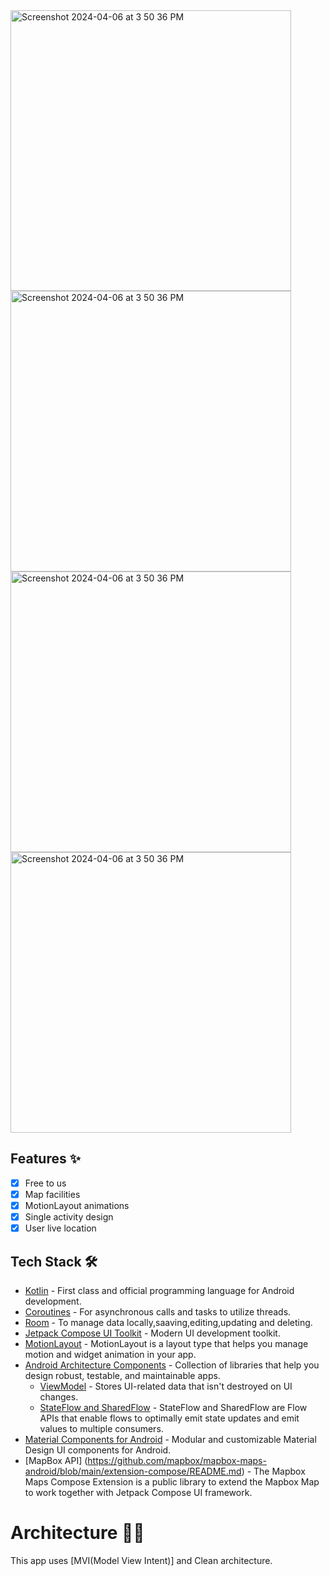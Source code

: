 <img width="449" alt="Screenshot 2024-04-06 at 3 50 36 PM" src="https://github.com/JonibekXolmonov/MyTaxi_Hackaton_Android_Task/blob/master/Screenshot%202024-08-09%20at%207.01.14%20PM.png">
<img width="449" alt="Screenshot 2024-04-06 at 3 50 36 PM" src="https://github.com/JonibekXolmonov/MyTaxi_Hackaton_Android_Task/blob/master/Screenshot%202024-08-09%20at%207.00.37%20PM.png">
<img width="449" alt="Screenshot 2024-04-06 at 3 50 36 PM" src="https://github.com/JonibekXolmonov/MyTaxi_Hackaton_Android_Task/blob/master/Screenshot%202024-08-09%20at%207.01.22%20PM.png">
<img width="449" alt="Screenshot 2024-04-06 at 3 50 36 PM" src="https://github.com/JonibekXolmonov/MyTaxi_Hackaton_Android_Task/blob/master/Screenshot%202024-08-09%20at%207.01.53%20PM.png">


## Features ✨
- [x] Free to us
- [x] Map facilities
- [x] MotionLayout animations
- [x] Single activity design
- [x] User live location 
    
## Tech Stack 🛠

- [Kotlin](https://kotlinlang.org/) - First class and official programming language for Android development.
- [Coroutines](https://kotlinlang.org/docs/reference/coroutines-overview.html) - For asynchronous calls and tasks to utilize threads.
- [Room](https://developer.android.com/jetpack/androidx/releases/room) - To manage data locally,saaving,editing,updating and deleting.
- [Jetpack Compose UI Toolkit](https://developer.android.com/jetpack/compose) - Modern UI development toolkit.
- [MotionLayout](https://developer.android.com/develop/ui/views/animations/motionlayout) - MotionLayout is a layout type that helps you manage motion and widget animation in your app.
- [Android Architecture Components](https://developer.android.com/topic/libraries/architecture) - Collection of libraries that help you design robust, testable, and maintainable apps.
  - [ViewModel](https://developer.android.com/topic/libraries/architecture/viewmodel) - Stores UI-related data that isn't destroyed on UI changes.
  - [StateFlow and SharedFlow](https://developer.android.com/kotlin/flow/stateflow-and-sharedflow#:~:text=StateFlow%20is%20a%20state%2Dholder,property%20of%20the%20MutableStateFlow%20class.) - StateFlow and SharedFlow are Flow APIs that enable flows to optimally emit state updates and emit values to multiple consumers.
- [Material Components for Android](https://github.com/material-components/material-components-android) - Modular and customizable Material Design UI components for Android.
- [MapBox API] (https://github.com/mapbox/mapbox-maps-android/blob/main/extension-compose/README.md) - The Mapbox Maps Compose Extension is a public library to extend the Mapbox Map to work together with Jetpack Compose UI framework.

# Architecture 👷‍♂️
This app uses [MVI(Model View Intent)] and Clean architecture.
